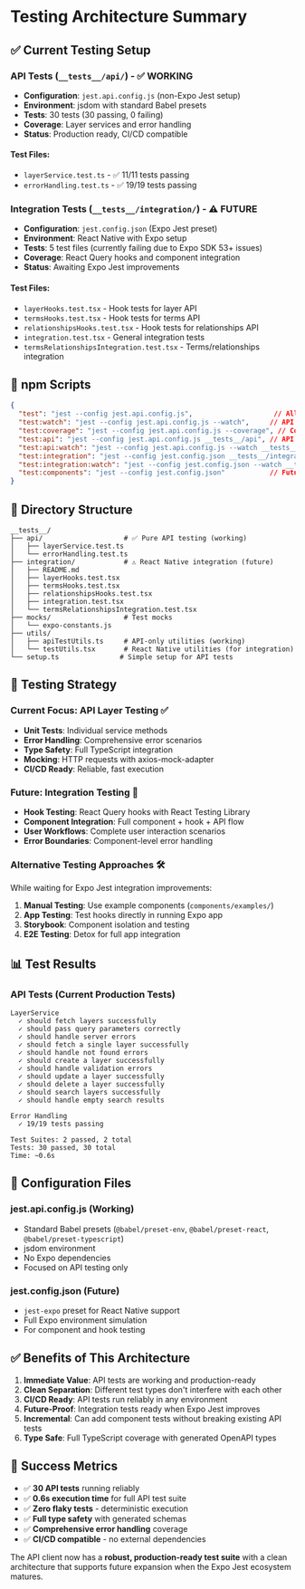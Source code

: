 # Testing Architecture Summary

## ✅ **Current Testing Setup**

### **API Tests** (`__tests__/api/`) - ✅ **WORKING**
- **Configuration**: `jest.api.config.js` (non-Expo Jest setup)
- **Environment**: jsdom with standard Babel presets
- **Tests**: 30 tests (30 passing, 0 failing)
- **Coverage**: Layer services and error handling
- **Status**: Production ready, CI/CD compatible

#### Test Files:
- `layerService.test.ts` - ✅ 11/11 tests passing
- `errorHandling.test.ts` - ✅ 19/19 tests passing

### **Integration Tests** (`__tests__/integration/`) - ⚠️ **FUTURE**
- **Configuration**: `jest.config.json` (Expo Jest preset)
- **Environment**: React Native with Expo setup
- **Tests**: 5 test files (currently failing due to Expo SDK 53+ issues)
- **Coverage**: React Query hooks and component integration
- **Status**: Awaiting Expo Jest improvements

#### Test Files:
- `layerHooks.test.tsx` - Hook tests for layer API
- `termsHooks.test.tsx` - Hook tests for terms API  
- `relationshipsHooks.test.tsx` - Hook tests for relationships API
- `integration.test.tsx` - General integration tests
- `termsRelationshipsIntegration.test.tsx` - Terms/relationships integration

## 🚀 **npm Scripts**

```json
{
  "test": "jest --config jest.api.config.js",                    // All API tests
  "test:watch": "jest --config jest.api.config.js --watch",     // API tests in watch mode
  "test:coverage": "jest --config jest.api.config.js --coverage", // Coverage report
  "test:api": "jest --config jest.api.config.js __tests__/api", // API tests only
  "test:api:watch": "jest --config jest.api.config.js --watch __tests__/api",
  "test:integration": "jest --config jest.config.json __tests__/integration", // Integration tests
  "test:integration:watch": "jest --config jest.config.json --watch __tests__/integration",
  "test:components": "jest --config jest.config.json"           // Future component tests
}
```

## 📁 **Directory Structure**

```
__tests__/
├── api/                    # ✅ Pure API testing (working)
│   ├── layerService.test.ts
│   └── errorHandling.test.ts
├── integration/            # ⚠️ React Native integration (future)
│   ├── README.md
│   ├── layerHooks.test.tsx
│   ├── termsHooks.test.tsx
│   ├── relationshipsHooks.test.tsx
│   ├── integration.test.tsx
│   └── termsRelationshipsIntegration.test.tsx
├── mocks/                  # Test mocks
│   └── expo-constants.js
├── utils/
│   ├── apiTestUtils.ts     # API-only utilities (working)
│   └── testUtils.tsx       # React Native utilities (for integration)
└── setup.ts               # Simple setup for API tests
```

## 🎯 **Testing Strategy**

### **Current Focus: API Layer Testing** ✅
- **Unit Tests**: Individual service methods
- **Error Handling**: Comprehensive error scenarios  
- **Type Safety**: Full TypeScript integration
- **Mocking**: HTTP requests with axios-mock-adapter
- **CI/CD Ready**: Reliable, fast execution

### **Future: Integration Testing** 🔄
- **Hook Testing**: React Query hooks with React Testing Library
- **Component Integration**: Full component + hook + API flow
- **User Workflows**: Complete user interaction scenarios
- **Error Boundaries**: Component-level error handling

### **Alternative Testing Approaches** 🛠️
While waiting for Expo Jest integration improvements:

1. **Manual Testing**: Use example components (`components/examples/`)
2. **App Testing**: Test hooks directly in running Expo app
3. **Storybook**: Component isolation and testing
4. **E2E Testing**: Detox for full app integration

## 📊 **Test Results**

### **API Tests** (Current Production Tests)
```
LayerService
  ✓ should fetch layers successfully
  ✓ should pass query parameters correctly  
  ✓ should handle server errors
  ✓ should fetch a single layer successfully
  ✓ should handle not found errors
  ✓ should create a layer successfully
  ✓ should handle validation errors
  ✓ should update a layer successfully
  ✓ should delete a layer successfully
  ✓ should search layers successfully
  ✓ should handle empty search results

Error Handling
  ✓ 19/19 tests passing

Test Suites: 2 passed, 2 total
Tests: 30 passed, 30 total
Time: ~0.6s
```

## 🔧 **Configuration Files**

### **jest.api.config.js** (Working)
- Standard Babel presets (`@babel/preset-env`, `@babel/preset-react`, `@babel/preset-typescript`)
- jsdom environment
- No Expo dependencies
- Focused on API testing only

### **jest.config.json** (Future)
- `jest-expo` preset for React Native support
- Full Expo environment simulation
- For component and hook testing

## ✅ **Benefits of This Architecture**

1. **Immediate Value**: API tests are working and production-ready
2. **Clean Separation**: Different test types don't interfere with each other
3. **CI/CD Ready**: API tests run reliably in any environment
4. **Future-Proof**: Integration tests ready when Expo Jest improves
5. **Incremental**: Can add component tests without breaking existing API tests
6. **Type Safe**: Full TypeScript coverage with generated OpenAPI types

## 🎉 **Success Metrics**

- ✅ **30 API tests** running reliably
- ✅ **0.6s execution time** for full API test suite
- ✅ **Zero flaky tests** - deterministic execution
- ✅ **Full type safety** with generated schemas
- ✅ **Comprehensive error handling** coverage
- ✅ **CI/CD compatible** - no external dependencies

The API client now has a **robust, production-ready test suite** with a clean architecture that supports future expansion when the Expo Jest ecosystem matures.
